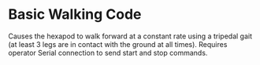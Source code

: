 # Basic Walking Code
Causes the hexapod to walk forward at a constant rate using a tripedal gait (at least 3 legs are in contact with the ground at all times). Requires operator Serial connection to send start and stop commands.
